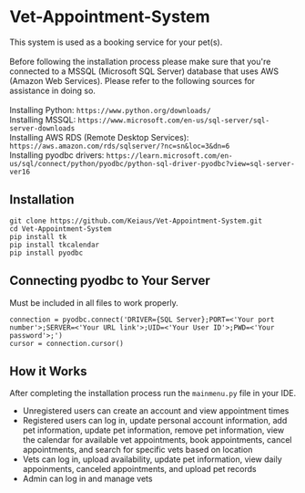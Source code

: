 # Vet-Appointment-System
This system is used as a booking service for your pet(s).<br><br>
Before following the installation process please make sure that you're connected to a MSSQL (Microsoft SQL Server) database that uses AWS (Amazon Web Services). Please refer to the following sources for assistance in doing so.<br><br> Installing Python: `https://www.python.org/downloads/` <br> Installing MSSQL: `https://www.microsoft.com/en-us/sql-server/sql-server-downloads` <br> Installing AWS RDS (Remote Desktop Services): `https://aws.amazon.com/rds/sqlserver/?nc=sn&loc=3&dn=6` <br> Installing pyodbc drivers: `https://learn.microsoft.com/en-us/sql/connect/python/pyodbc/python-sql-driver-pyodbc?view=sql-server-ver16`

Installation
---
```
git clone https://github.com/Keiaus/Vet-Appointment-System.git
cd Vet-Appointment-System
pip install tk
pip install tkcalendar
pip install pyodbc
```

Connecting pyodbc to Your Server
---
Must be included in all files to work properly.

```
connection = pyodbc.connect('DRIVER={SQL Server};PORT=<'Your port number'>;SERVER=<'Your URL link'>;UID=<'Your User ID'>;PWD=<'Your password'>;')
cursor = connection.cursor()
```

How it Works
--- 
After completing the installation process run the `mainmenu.py` file in your IDE.

- Unregistered users can create an account and view appointment times 
- Registered users can log in, update personal account information, add pet information, update pet information, remove pet information, view the calendar for available vet appointments, book appointments, cancel appointments, and search for specific vets based on location
- Vets can log in, upload availability, update pet information, view daily appoinments, canceled appointments, and upload pet records
- Admin can log in and manage vets